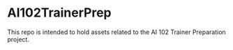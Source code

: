 # AI102TrainerPrep

This repo is intended to hold assets related to the AI 102 Trainer Preparation project.
